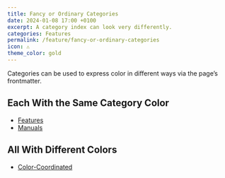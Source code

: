 ```yaml
---
title: Fancy or Ordinary Categories
date: 2024-01-08 17:00 +0100
excerpt: A category index can look very differently.
categories: Features
permalink: /feature/fancy-or-ordinary-categories
icon: ⚠️
theme_color: gold
---
```

Categories can be used to express color in different ways via the page’s frontmatter.

## Each With the Same Category Color

- [Features](/category/features)
- [Manuals](/category/manuals)

## All With Different Colors

- [Color-Coordinated](/category/color-coordinated)
